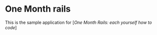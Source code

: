 # One Month rails

This is the sample application for 
[*One Month Rails: each yourself how to code*]
